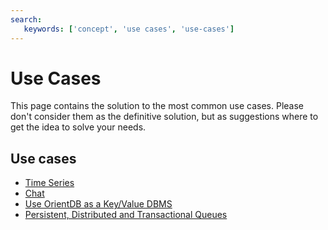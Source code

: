 ```yaml
---
search:
   keywords: ['concept', 'use cases', 'use-cases']
---
```


# Use Cases

This page contains the solution to the most common use cases. Please don't consider them as the definitive solution, but as suggestions where to get the idea to solve your needs.

## Use cases

- [Time Series](../gettingstarted/Time-series-use-case.md)
- [Chat](../gettingstarted/Chat-use-case.md)
- [Use OrientDB as a Key/Value DBMS](../gettingstarted/Key-Value-use-case.md)
- [Persistent, Distributed and Transactional Queues](../gettingstarted/Queue-use-case.md)
